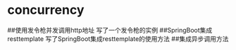 # concurrency
##使用发令枪并发调用http地址
    写了一个发令枪的实例
##SpringBoot集成resttemplate
写了SpringBoot集成resttemplate的使用方法
##集成异步调用方法

